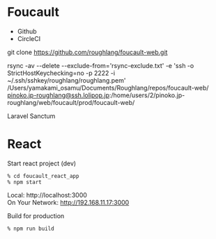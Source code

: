 # Foucault

- Github
- CircleCI

git clone https://github.com/roughlang/foucault-web.git

rsync -av --delete --exclude-from='rsync-exclude.txt' -e 'ssh -o StrictHostKeychecking=no -p 2222 -i ~/.ssh/sshkey/roughlang/roughlang.pem' /Users/yamakami_osamu/Documents/Roughlang/repos/foucault-web/ pinoko.jp-roughlang@ssh.lolipop.jp:/home/users/2/pinoko.jp-roughlang/web/foucault/prod/foucault-web/


Laravel Sanctum


# React

Start react project (dev)
```
% cd foucault_react_app
% npm start
```
Local:            http://localhost:3000  
On Your Network:  http://192.168.11.17:3000

Build for production
```
% npm run build
```


